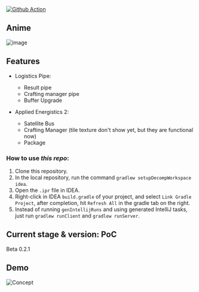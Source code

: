 [![Github Action](https://github.com/KorewaLidesu/TestBridge/actions/workflows/main_build.yml/badge.svg)](https://github.com/KorewaLidesu/TestBridge/actions/workflows/main_build.yml)
## Anime
![image](https://user-images.githubusercontent.com/24401452/207645280-bc1ccfda-e053-4c7b-9260-990a5d262ba7.png)
## Features
- Logistics Pipe:
    + Result pipe
    + Crafting manager pipe  
    + Buffer Upgrade

- Applied Energistics 2:  
    + Satellite Bus  
    + Crafting Manager (tile texture don't show yet, but they are functional now)  
    + Package  

[//]: # (- Refined Storage:  WIP  )

### How to use *this repo*:
1. Clone this repository.
2. In the local repository, run the command `gradlew setupDecompWorkspace idea`.
3. Open the `.ipr` file in IDEA.
4. Right-click in IDEA `build.gradle` of your project, and select `Link Gradle Project`, after completion, hit `Refresh All` in the gradle tab on the right.
5. Instead of running `genIntellijRuns` and using generated IntelliJ tasks, just run `gradlew runClient` and `gradlew runServer`.

## Current stage & version: PoC
Beta 0.2.1

## Demo
![Concept](/Stuff/concept.gif)
